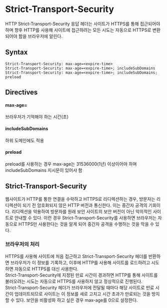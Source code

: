 # Strict-Transport-Security
HTTP Strict-Transport-Security 응답 헤더는 사이트가 HTTPS를 통해 접근되어야하며 향후 HTTP를 사용해 사이트에 접근하려는 모든 시도는 자동으로 HTTPS로 변환되어야 함을 브라우저에 알린다.

## Syntax
```
Strict-Transport-Security: max-age=<expire-time>
Strict-Transport-Security: max-age=<expire-time>; includeSubDomains
Strict-Transport-Security: max-age=<expire-time>; includeSubDomains; preload
```

## Directives
#### max-age=<expire-time>
브라우저가 기억해야 하는 시간(초)
#### includeSubDomains
하위 도메인에도 적용
#### preload
preload를 사용하는 경우 max-age는 31536000(1년) 이상이어야 하며 includeSubDomains 지시문이 있어샤 함

## Strict-Transport-Security
웹사이트가 HTTP를 통한 연결을 수락하고 HTTPS로 리디렉션하는 경우, 방문자는 리디렉션이 되기 전 암호화되지 않은 HTTP 버전과 통신한다. 이는 중간자 공격의 기회이다. 리디렉션을 악용하여 방문자를 원래 보안 사이트의 보안 버전이 아닌 악의적인 사이트로 안내할 수 있다. 이런 경우 Strict-Transport-Security를 사용하면 브라우저는 자동으로 HTTPS만 사용한다는 것을 알게 되어 중간자 공격을 수행하는 것을 막을 수 있다. 

### 브라우저의 처리
HTTPS를 사용해 사이트에 처음 접근하고 Strict-Transport-Security 헤더를 반환하면 브라우저가 이 정보를 기록하고, 이후에 HTTP를 사용해 사이트를 로드하려고 시도하면 자동으로 HTTPS를 대신 사용한다.</br>
Strict-Transport-Security에 지정된 만료 시간이 경과하면 HTTP를 통해 사이트를 불러오려는 시도는  자동으로 HTTPS를 사용하지 않고 정상적으로 진행된다.</br>
Strict-Transport-Security 헤더가 브라우저에 전달될 때마다 해당 사이트로 만료 시간이 업데이트되므로 사이트는 이 정보를 새로 고치고 시간 초과가 만료되는 것을 방지할 수 있다. 보안을 비활성화 하고 싶은 경우 max-age를 0으로 설정한다. 




